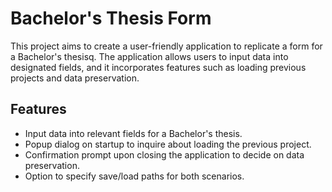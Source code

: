 # Bachelor's Thesis Form

This project aims to create a user-friendly application to replicate a form for a Bachelor's thesisq. The application allows users to input data into designated fields, and it incorporates features such as loading previous projects and data preservation.

## Features

- Input data into relevant fields for a Bachelor's thesis.
- Popup dialog on startup to inquire about loading the previous project.
- Confirmation prompt upon closing the application to decide on data preservation.
- Option to specify save/load paths for both scenarios.
